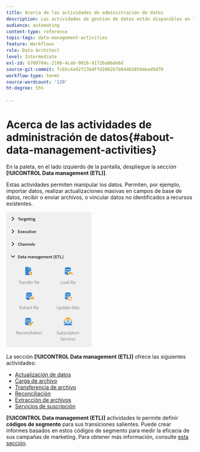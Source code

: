 ```yaml
---
title: Acerca de las actividades de administración de datos
description: Las actividades de gestión de datos están disponibles en la parte izquierda de la pantalla.
audience: automating
content-type: reference
topic-tags: data-management-activities
feature: Workflows
role: Data Architect
level: Intermediate
exl-id: b780704c-210b-4cab-9016-91726a86de6d
source-git-commit: fcb5c4a92f23bdffd1082b7b044b5859dead9d70
workflow-type: tm+mt
source-wordcount: '120'
ht-degree: 55%

---
```


# Acerca de las actividades de administración de datos{#about-data-management-activities}

En la paleta, en el lado izquierdo de la pantalla, despliegue la sección **[!UICONTROL Data management (ETL)]**.

Estas actividades permiten manipular los datos. Permiten, por ejemplo, importar datos, realizar actualizaciones masivas en campos de base de datos, recibir o enviar archivos, o vincular datos no identificados a recursos existentes.

![](assets/wkf_etl_activities.png)

La sección **[!UICONTROL Data management (ETL)]** ofrece las siguientes actividades:

* [Actualización de datos](../../automating/using/update-data.md)
* [Carga de archivo](../../automating/using/load-file.md)
* [Transferencia de archivo](../../automating/using/transfer-file.md)
* [Reconciliación](../../automating/using/reconciliation.md)
* [Extracción de archivos](../../automating/using/extract-file.md)
* [Servicios de suscripción](../../automating/using/subscription-services.md)

**[!UICONTROL Data management (ETL)]** actividades le permite definir **códigos de segmento** para sus transiciones salientes. Puede crear informes basados en estos códigos de segmento para medir la eficacia de sus campañas de marketing. Para obtener más información, consulte [esta sección](../../reporting/using/creating-a-report-workflow-segment.md).
